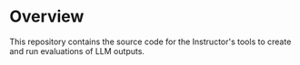 # Overview

This repository contains the source code for the Instructor's tools to create and run evaluations of LLM outputs.
